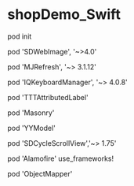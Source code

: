 # shopDemo_Swift
pod init

pod 'SDWebImage', '~>4.0'

pod 'MJRefresh', '~> 3.1.12'

pod 'IQKeyboardManager', '~> 4.0.8'

pod 'TTTAttributedLabel'

pod 'Masonry'

pod 'YYModel'

pod 'SDCycleScrollView','~> 1.75'

pod 'Alamofire'
use_frameworks!

pod 'ObjectMapper'
